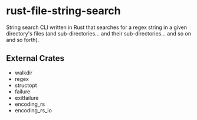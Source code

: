 # rust-file-string-search
String search CLI written in Rust that searches for a regex string in a given directory's files (and sub-directories... and their sub-directories... and so on and so forth).

## External Crates
- walkdir
- regex
- structopt
- failure
- exitfailure
- encoding_rs
- encoding_rs_io
